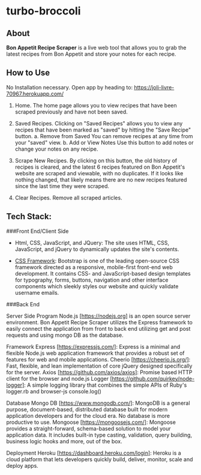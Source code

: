 # turbo-broccoli

## About

**Bon Appetit Recipe Scraper** is a live web tool that allows you to grab the latest recipes from Bon Appetit and store your notes for each recipe.

## How to Use

No Installation necessary. Open app by heading to: https://joli-livre-70967.herokuapp.com/

1. Home.
The home page allows you to view recipes that have been scraped previously and have not been saved.

2. Saved Recipes.
Clicking on "Saved Recipes" allows you to view any recipes that have been marked as "saved" by hitting the "Save Recipe" button.
a. Remove from Saved
You can remove recipes at any time from your "saved" view.
b. Add or View Notes
Use this button to add notes or change your notes on any recipe.

3. Scrape New Recipes.
By clicking on this button, the old history of recipes is cleared, and the latest 6 recipes featured on Bon Appetit's website are scraped and viewable, with no duplicates. If it looks like nothing changed, that likely means there are no new recipes featured since the last time they were scraped.

4. Clear Recipes.
Remove all scraped articles.


## Tech Stack:

###Front End/Client Side

* Html, CSS, JavaScript, and JQuery:
The site uses HTML, CSS, JavaScript, and jQuery to dynamically updates the site's contents.

* [CSS Framework](https://getbootstrap.com/): 
Bootstrap is one of the leading open-source CSS framework directed as a responsive, mobile-first front-end web development. It contains CSS- and JavaScript-based design templates for typography, forms, buttons, navigation and other interface components which sleekly styles our website and quickly validate username emails.

###Back End

Server Side Program
Node.js [https://nodejs.org] is an open source server environment. Bon Appetit Recipe Scraper utilizes the Express framework to easily connect the application from front to back end utilizing get and post requests and using mongo DB as the database.

Framework
Express [https://expressjs.com/]:
Express is a minimal and flexible Node.js web application framework that provides a robust set of features for web and mobile applications.
Cheerio [https://cheerio.js.org/]: Fast, flexible, and lean implementation of core jQuery designed specifically for the server.
Axios [https://github.com/axios/axios]: Promise based HTTP client for the browser and node.js
Logger [https://github.com/quirkey/node-logger]: A simple logging library that combines the simple APIs of Ruby's logger.rb and browser-js console.log()

Database
Mongo DB [https://www.mongodb.com/]: MongoDB is a general purpose, document-based, distributed database built for modern application developers and for the cloud era. No database is more productive to use. 
Mongoose [https://mongoosejs.com/]: Mongoose provides a straight-forward, schema-based solution to model your application data. It includes built-in type casting, validation, query building, business logic hooks and more, out of the box.

Deployment
Heroku [https://dashboard.heroku.com/login]:
Heroku is a cloud platform that lets developers quickly build, deliver, monitor, scale and deploy apps.